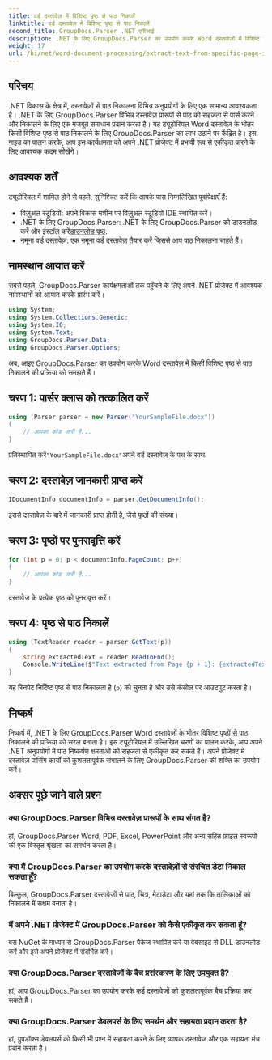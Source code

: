 ```yaml
---
title: वर्ड दस्तावेज़ में विशिष्ट पृष्ठ से पाठ निकालें
linktitle: वर्ड दस्तावेज़ में विशिष्ट पृष्ठ से पाठ निकालें
second_title: GroupDocs.Parser .NET एपीआई
description: .NET के लिए GroupDocs.Parser का उपयोग करके Word दस्तावेज़ों में विशिष्ट पृष्ठों से टेक्स्ट निकालने का तरीका जानें। अपने .NET में टेक्स्ट निष्कर्षण क्षमताओं को एकीकृत करें।
weight: 17
url: /hi/net/word-document-processing/extract-text-from-specific-page-in-word-document/
---
```

## परिचय
.NET विकास के क्षेत्र में, दस्तावेज़ों से पाठ निकालना विभिन्न अनुप्रयोगों के लिए एक सामान्य आवश्यकता है। .NET के लिए GroupDocs.Parser विभिन्न दस्तावेज़ प्रारूपों से पाठ को सहजता से पार्स करने और निकालने के लिए एक मजबूत समाधान प्रदान करता है। यह ट्यूटोरियल Word दस्तावेज़ के भीतर किसी विशिष्ट पृष्ठ से पाठ निकालने के लिए GroupDocs.Parser का लाभ उठाने पर केंद्रित है। इस गाइड का पालन करके, आप इस कार्यक्षमता को अपने .NET प्रोजेक्ट में प्रभावी रूप से एकीकृत करने के लिए आवश्यक कदम सीखेंगे।
## आवश्यक शर्तें
ट्यूटोरियल में शामिल होने से पहले, सुनिश्चित करें कि आपके पास निम्नलिखित पूर्वापेक्षाएँ हैं:
- विज़ुअल स्टूडियो: अपने विकास मशीन पर विज़ुअल स्टूडियो IDE स्थापित करें।
-  .NET के लिए GroupDocs.Parser: .NET के लिए GroupDocs.Parser को डाउनलोड करें और इंस्टॉल करें[डाउनलोड पृष्ठ](https://releases.groupdocs.com/parser/net/).
- नमूना वर्ड दस्तावेज़: एक नमूना वर्ड दस्तावेज़ तैयार करें जिससे आप पाठ निकालना चाहते हैं।

## नामस्थान आयात करें
सबसे पहले, GroupDocs.Parser कार्यक्षमताओं तक पहुँचने के लिए अपने .NET प्रोजेक्ट में आवश्यक नामस्थानों को आयात करके प्रारंभ करें।
```csharp
using System;
using System.Collections.Generic;
using System.IO;
using System.Text;
using GroupDocs.Parser.Data;
using GroupDocs.Parser.Options;
```

अब, आइए GroupDocs.Parser का उपयोग करके Word दस्तावेज़ में किसी विशिष्ट पृष्ठ से पाठ निकालने की प्रक्रिया को समझते हैं।
## चरण 1: पार्सर क्लास को तत्कालित करें
```csharp
using (Parser parser = new Parser("YourSampleFile.docx"))
{
    // आपका कोड जारी है...
}
```
 प्रतिस्थापित करें`"YourSampleFile.docx"`अपने वर्ड दस्तावेज़ के पथ के साथ.
## चरण 2: दस्तावेज़ जानकारी प्राप्त करें
```csharp
IDocumentInfo documentInfo = parser.GetDocumentInfo();
```
इससे दस्तावेज़ के बारे में जानकारी प्राप्त होती है, जैसे पृष्ठों की संख्या।
## चरण 3: पृष्ठों पर पुनरावृत्ति करें
```csharp
for (int p = 0; p < documentInfo.PageCount; p++)
{
    // आपका कोड जारी है...
}
```
दस्तावेज़ के प्रत्येक पृष्ठ को पुनरावृत्त करें।
## चरण 4: पृष्ठ से पाठ निकालें
```csharp
using (TextReader reader = parser.GetText(p))
{
    string extractedText = reader.ReadToEnd();
    Console.WriteLine($"Text extracted from Page {p + 1}: {extractedText}");
}
```
यह स्निपेट निर्दिष्ट पृष्ठ से पाठ निकालता है (`p`) को चुनता है और उसे कंसोल पर आउटपुट करता है।

## निष्कर्ष
निष्कर्ष में, .NET के लिए GroupDocs.Parser Word दस्तावेज़ों के भीतर विशिष्ट पृष्ठों से पाठ निकालने की प्रक्रिया को सरल बनाता है। इस ट्यूटोरियल में उल्लिखित चरणों का पालन करके, आप अपने .NET अनुप्रयोगों में पाठ निष्कर्षण क्षमताओं को सहजता से एकीकृत कर सकते हैं। अपने प्रोजेक्ट में दस्तावेज़ पार्सिंग कार्यों को कुशलतापूर्वक संभालने के लिए GroupDocs.Parser की शक्ति का उपयोग करें।

## अक्सर पूछे जाने वाले प्रश्न
### क्या GroupDocs.Parser विभिन्न दस्तावेज़ प्रारूपों के साथ संगत है?
हां, GroupDocs.Parser Word, PDF, Excel, PowerPoint और अन्य सहित फ़ाइल स्वरूपों की एक विस्तृत श्रृंखला का समर्थन करता है।
### क्या मैं GroupDocs.Parser का उपयोग करके दस्तावेज़ों से संरचित डेटा निकाल सकता हूँ?
बिल्कुल, GroupDocs.Parser दस्तावेजों से पाठ, चित्र, मेटाडेटा और यहां तक कि तालिकाओं को निकालने में सक्षम बनाता है।
### मैं अपने .NET प्रोजेक्ट में GroupDocs.Parser को कैसे एकीकृत कर सकता हूं?
बस NuGet के माध्यम से GroupDocs.Parser पैकेज स्थापित करें या वेबसाइट से DLL डाउनलोड करें और इसे अपने प्रोजेक्ट में संदर्भित करें।
### क्या GroupDocs.Parser दस्तावेजों के बैच प्रसंस्करण के लिए उपयुक्त है?
हां, आप GroupDocs.Parser का उपयोग करके कई दस्तावेजों को कुशलतापूर्वक बैच प्रक्रिया कर सकते हैं।
### क्या GroupDocs.Parser डेवलपर्स के लिए समर्थन और सहायता प्रदान करता है?
हां, ग्रुपडॉक्स डेवलपर्स को किसी भी प्रश्न में सहायता करने के लिए व्यापक दस्तावेज और एक सहायता मंच प्रदान करता है।